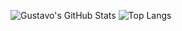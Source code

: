 ![Gustavo's GitHub Stats](https://github-readme-stats.vercel.app/api?username=njrgustavo&show_icons=true&theme=dark) ![Top Langs](https://github-readme-stats.vercel.app/api/top-langs/?username=njrgustavo&layout=compact&theme=dark)

